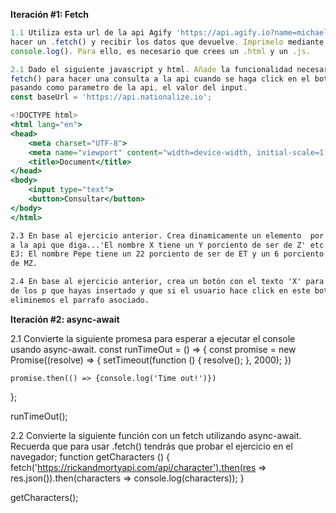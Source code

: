 **Iteración #1: Fetch**

```jsx
1.1 Utiliza esta url de la api Agify 'https://api.agify.io?name=michael' para 
hacer un .fetch() y recibir los datos que devuelve. Imprimelo mediante un 
console.log(). Para ello, es necesario que crees un .html y un .js.

2.1 Dado el siguiente javascript y html. Añade la funcionalidad necesaria usando 
fetch() para hacer una consulta a la api cuando se haga click en el botón, 
pasando como parametro de la api, el valor del input.
const baseUrl = 'https://api.nationalize.io';

<!DOCTYPE html>
<html lang="en">
<head>
    <meta charset="UTF-8">
    <meta name="viewport" content="width=device-width, initial-scale=1.0">
    <title>Document</title>
</head>
<body>
    <input type="text">
    <button>Consultar</button>
</body>
</html>

2.3 En base al ejercicio anterior. Crea dinamicamente un elemento  por cada petición 
a la api que diga...'El nombre X tiene un Y porciento de ser de Z' etc etc.
EJ: El nombre Pepe tiene un 22 porciento de ser de ET y un 6 porciento de ser 
de MZ.

2.4 En base al ejercicio anterior, crea un botón con el texto 'X' para cada uno 
de los p que hayas insertado y que si el usuario hace click en este botón 
eliminemos el parrafo asociado.
```

**Iteración #2: async-await**

2.1 Convierte la siguiente promesa para esperar a ejecutar el console usando 
async-await.
const runTimeOut = () => {
    const promise = new Promise((resolve) => {
        setTimeout(function () {
            resolve();
        }, 2000);
    })

    promise.then(() => {console.log('Time out!')})
};

runTimeOut();

2.2 Convierte la siguiente función con un fetch utilizando async-await. 
Recuerda que para usar .fetch() tendrás que probar el ejercicio en el navegador;
function getCharacters () {
    fetch('https://rickandmortyapi.com/api/character').then(res => res.json()).then(characters => console.log(characters));
}

getCharacters();
